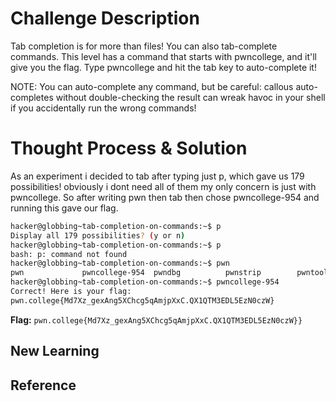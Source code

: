 # Challenge Description
Tab completion is for more than files! You can also tab-complete commands. This level has a command that starts with pwncollege, and it'll give you the flag. Type pwncollege and hit the tab key to auto-complete it!

NOTE: You can auto-complete any command, but be careful: callous auto-completes without double-checking the result can wreak havoc in your shell if you accidentally run the wrong commands!
# Thought Process & Solution
As an experiment i decided to tab after typing just p, which gave us 179 possibilities! obviously i dont need all of them my only concern is just with pwncollege. So after writing pwn then tab then chose pwncollege-954 and running this gave our flag.
```bash
hacker@globbing~tab-completion-on-commands:~$ p
Display all 179 possibilities? (y or n)
hacker@globbing~tab-completion-on-commands:~$ p
bash: p: command not found
hacker@globbing~tab-completion-on-commands:~$ pwn
pwn             pwncollege-954  pwndbg          pwnstrip        pwntools-gdb    
hacker@globbing~tab-completion-on-commands:~$ pwncollege-954
Correct! Here is your flag:
pwn.college{Md7Xz_gexAng5XChcg5qAmjpXxC.QX1QTM3EDL5EzN0czW}
```
**Flag:** `pwn.college{Md7Xz_gexAng5XChcg5qAmjpXxC.QX1QTM3EDL5EzN0czW}}`
## New Learning
## Reference
